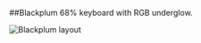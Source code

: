 
##Blackplum 68% keyboard with RGB underglow.

![Blackplum layout](https://i.imgur.com/EOUQk4J.png)
